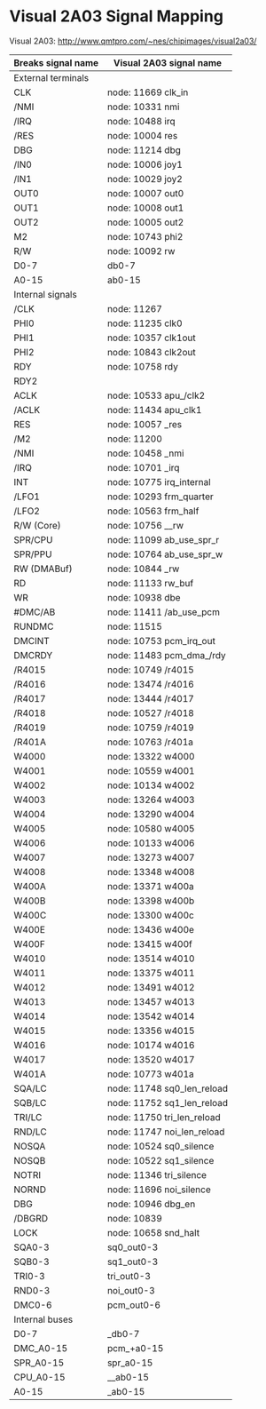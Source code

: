 # Visual 2A03 Signal Mapping

Visual 2A03: http://www.qmtpro.com/~nes/chipimages/visual2a03/

|Breaks signal name|Visual 2A03 signal name|
|---|---|
|External terminals||
|CLK|node: 11669 clk_in|
|/NMI|node: 10331 nmi|
|/IRQ|node: 10488 irq|
|/RES|node: 10004 res|
|DBG|node: 11214 dbg|
|/IN0|node: 10006 joy1|
|/IN1|node: 10029 joy2|
|OUT0|node: 10007 out0|
|OUT1|node: 10008 out1|
|OUT2|node: 10005 out2|
|M2|node: 10743 phi2|
|R/W|node: 10092 rw|
|D0-7|db0-7|
|A0-15|ab0-15|
|Internal signals||
|/CLK|node: 11267|
|PHI0|node: 11235 clk0|
|PHI1|node: 10357 clk1out|
|PHI2|node: 10843 clk2out|
|RDY|node: 10758 rdy|
|RDY2| |
|ACLK|node: 10533 apu_/clk2|
|/ACLK|node: 11434 apu_clk1|
|RES|node: 10057 _res|
|/M2|node: 11200|
|/NMI|node: 10458 _nmi|
|/IRQ|node: 10701 _irq|
|INT|node: 10775 irq_internal|
|/LFO1|node: 10293 frm_quarter|
|/LFO2|node: 10563 frm_half|
|R/W (Core)|node: 10756 __rw|
|SPR/CPU|node: 11099 ab_use_spr_r|
|SPR/PPU|node: 10764 ab_use_spr_w|
|RW (DMABuf)|node: 10844 _rw|
|RD|node: 11133 rw_buf|
|WR|node: 10938 dbe|
|#DMC/AB|node: 11411 /ab_use_pcm|
|RUNDMC|node: 11515|
|DMCINT|node: 10753 pcm_irq_out|
|DMCRDY|node: 11483 pcm_dma_/rdy|
|/R4015|node: 10749 /r4015|
|/R4016|node: 13474 /r4016|
|/R4017|node: 13444 /r4017|
|/R4018|node: 10527 /r4018|
|/R4019|node: 10759 /r4019|
|/R401A|node: 10763 /r401a|
|W4000|node: 13322 w4000|
|W4001|node: 10559 w4001|
|W4002|node: 10134 w4002|
|W4003|node: 13264 w4003|
|W4004|node: 13290 w4004|
|W4005|node: 10580 w4005|
|W4006|node: 10133 w4006|
|W4007|node: 13273 w4007|
|W4008|node: 13348 w4008|
|W400A|node: 13371 w400a|
|W400B|node: 13398 w400b|
|W400C|node: 13300 w400c|
|W400E|node: 13436 w400e|
|W400F|node: 13415 w400f|
|W4010|node: 13514 w4010|
|W4011|node: 13375 w4011|
|W4012|node: 13491 w4012|
|W4013|node: 13457 w4013|
|W4014|node: 13542 w4014|
|W4015|node: 13356 w4015|
|W4016|node: 10174 w4016|
|W4017|node: 13520 w4017|
|W401A|node: 10773 w401a|
|SQA/LC|node: 11748 sq0_len_reload|
|SQB/LC|node: 11752 sq1_len_reload|
|TRI/LC|node: 11750 tri_len_reload|
|RND/LC|node: 11747 noi_len_reload|
|NOSQA|node: 10524 sq0_silence|
|NOSQB|node: 10522 sq1_silence|
|NOTRI|node: 11346 tri_silence|
|NORND|node: 11696 noi_silence|
|DBG|node: 10946 dbg_en|
|/DBGRD|node: 10839|
|LOCK|node: 10658 snd_halt|
|SQA0-3|sq0_out0-3|
|SQB0-3|sq1_out0-3|
|TRI0-3|tri_out0-3|
|RND0-3|noi_out0-3|
|DMC0-6|pcm_out0-6|
|Internal buses||
|D0-7|_db0-7|
|DMC_A0-15|pcm_+a0-15|
|SPR_A0-15|spr_a0-15|
|CPU_A0-15|__ab0-15|
|A0-15|_ab0-15|
